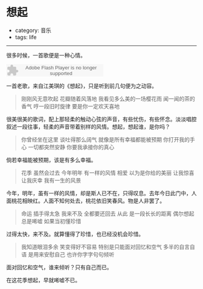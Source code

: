 # 想起
- category: 音乐
- tags: life

---

很多时候，一首歌便是一种心情。

<embed src="http://www.xiami.com/widget/0_2081269/singlePlayer.swf" type="application/x-shockwave-flash" width="257" height="33" wmode="transparent"></embed>

一首老歌，来自江美琪的《想起》，只是听到前几句便为之动容。

>刚刚风无意吹起
>花瓣随着风落地
>我看见多么美的一场樱花雨
>闻一闻的茶的香气
>哼一段旧时旋律
>要是你一定欢天喜地

很美很美的歌词，配上那轻柔的触动心弦的声音，有些忧伤，有些怀念。淡淡唱腔叙述一段往事，轻柔的声音带着别样的风情。想起，想起谁，是你吗？

>你曾经坐在这里
>谈吐得那么阔气
>就像是所有幸福都能被预期
>你打开我的手心
>一切都突然安静
>你要我承接你的真心

倘若幸福能被预期，该是有多么幸福。

>花季 虽然会过去
>今年明年
>有一样的风情
>相爱 以为是你给的美丽
>让我惊喜 让我庆幸
>我有一生的风景

今年，明年，虽有一样的风情，却是斯人已不在，只得叹息。去年今日此门中，人面桃花相映红。人面不知何处去，桃花依旧笑春风。物是人非罢了。

>命运 插手得太急
>我来不及
>全都要还回去
>从此 是一段长长的距离
>偶尔想起 总是唏嘘
>如果当初懂珍惜

过得太快，来不及。就算懂得了珍惜，也已经没机会珍惜。

>我知道眼泪多余
>笑变得好不容易
>特别是只能面对回忆和空气
>多半的自言自语
>是用来安慰自己
>也许你字字句句倾听

面对回忆和空气，谁来倾听？只有自己而已。

在这花季想起，早就唏嘘不已。